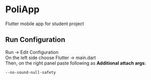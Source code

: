 # PoliApp
Flutter mobile app for student project

## Run Configuration

Run -> Edit Configuration  
On the left side choose Flutter -> main.dart  
Then, on the right panel paste following as **Additional attach args**:  
```bash
--no-sound-null-safety
```
